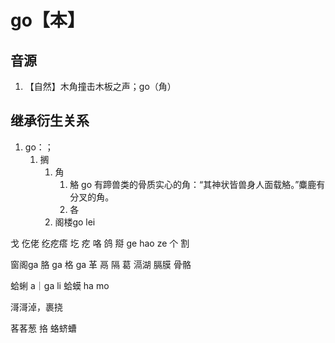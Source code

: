 # go【本】

## 音源

1. 【自然】木角撞击木板之声；go（角）

## 继承衍生关系

1. go：；
   1. 搁
      1. 角
         1. 觡 go 有蹄兽类的骨质实心的角：“其神状皆兽身人面载觡。”麋鹿有分叉的角。
         2. 各
      2. 阁楼go lei


戈
仡佬
纥疙瘩
圪
疙
咯
鸽
搿 ge hao ze
个
割

窗阁ga
胳 ga
格 ga
革
鬲 隔
葛
滆湖
膈膜
骨骼

蛤蜊 a｜ga li
蛤蟆 ha mo



滒滒淖，裹挠

茖茖葱
挌
蛒蛴螬



